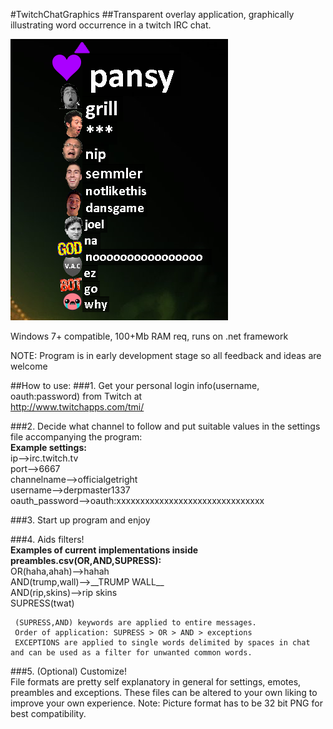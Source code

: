 #TwitchChatGraphics
##Transparent overlay application, graphically illustrating word occurrence in a twitch IRC chat.

![alt text](https://github.com/barestrand/TwitchChatGraphics/blob/master/pansy.PNG "Showcase 1")


Windows 7+ compatible, 100+Mb RAM req, runs on .net framework

NOTE: Program is in early development stage so all feedback and ideas are welcome

##How to use:
###1. Get your personal login info(username, oauth:password) from Twitch at  
  http://www.twitchapps.com/tmi/  

###2. Decide what channel to follow and put suitable values in the settings file accompanying the program:  
     __Example settings:__  
     ip-->irc.twitch.tv  
     port-->6667  
     channelname-->officialgetright  
     username-->derpmaster1337  
     oauth_password-->oauth:xxxxxxxxxxxxxxxxxxxxxxxxxxxxxxx  

###3. Start up program and enjoy

###4. Aids filters!  
     __Examples of current implementations inside preambles.csv(OR,AND,SUPRESS):__  
     OR(haha,ahah)-->hahah  
     AND(trump,wall)-->\_\_TRUMP WALL\_\_  
     AND(rip,skins)-->rip skins  
     SUPRESS(twat)  

     (SUPRESS,AND) keywords are applied to entire messages.
     Order of application: SUPRESS > OR > AND > exceptions
     EXCEPTIONS are applied to single words delimited by spaces in chat and can be used as a filter for unwanted common words.

###5. (Optional) Customize!  
     File formats are pretty self explanatory in general for settings, emotes, preambles and exceptions.
     These files can be altered to your own liking to improve your own experience.
     Note: Picture format has to be 32 bit PNG for best compatibility.

